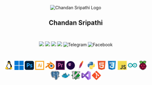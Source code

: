 <div align="center">
  <img src="https://chandansripathi.com/content/CS-Logo-3000x3000-White.png" alt="Chandan Sripathi Logo" width="150">
  <h2> Chandan Sripathi
    </h2>
</div>

<br>

<p align="center">
  <a style="text-decoration:none" href="https://chandansripathi.com">
    <img src="https://img.shields.io/badge/-Website-000000?style=flat-square&logo=Firefox&logoColor=white" />
  </a>
  <a style="text-decoration:none" href="mailto:dev@chandansripathi.com">
    <img src="https://img.shields.io/badge/-Email-333333?style=flat-square&logo=maildotru&logoColor=white" />
  </a>
  <a style="text-decoration:none" href="https://www.deviantart.com/chandansripathi">
    <img src="https://img.shields.io/badge/-DeviantArt-05CC47?style=flat-square&logo=DeviantArt&logoColor=white" />
  </a>
  <a style="text-decoration:none" href="https://www.instagram.com/chandan_sripathi">
    <img src="https://img.shields.io/badge/-Instagram-E4405F?style=flat-square&logo=Instagram&logoColor=white" />
  </a>
  <a style="text-decoration:none" href="https://t.me/chandansripathi">
    <img src="https://img.shields.io/badge/-Telegram-2CA5E0?style=flat-square&logo=Telegram&logoColor=white" alt="Telegram" />
  </a>
  <a style="text-decoration:none" href="https://www.facebook.com/IamChandanSripathi">
    <img src="https://img.shields.io/badge/-Facebook-3b5998?style=flat-square&labelColor=3b5998&logo=facebook&logoColor=white" alt="Facebook" />
  </a>
</p>

<br>

<p align="center">
<img height="30" src="https://raw.githubusercontent.com/devicons/devicon/master/icons/linux/linux-original.svg">
<img height="30" src="https://raw.githubusercontent.com/devicons/devicon/master/icons/windows11/windows11-original.svg">
<img height="30" src="https://raw.githubusercontent.com/devicons/devicon/master/icons/photoshop/photoshop-original.svg">
<img height="30" src="https://raw.githubusercontent.com/devicons/devicon/master/icons/illustrator/illustrator-line.svg">
<img height="30" src="https://raw.githubusercontent.com/devicons/devicon/master/icons/blender/blender-original.svg">
<img height="30" src="https://raw.githubusercontent.com/devicons/devicon/master/icons/premierepro/premierepro-original.svg">
<img height="30" src="https://raw.githubusercontent.com/devicons/devicon/master/icons/aftereffects/aftereffects-original.svg">
<img height="30" src="https://raw.githubusercontent.com/devicons/devicon/master/icons/apache/apache-original.svg"> 
<img height="30" src="https://raw.githubusercontent.com/devicons/devicon/master/icons/python/python-original.svg">
<img height="30" src="https://raw.githubusercontent.com/devicons/devicon/master/icons/html5/html5-original.svg">
<img height="30" src="https://raw.githubusercontent.com/devicons/devicon/master/icons/css3/css3-original.svg">
<img height="30" src="https://raw.githubusercontent.com/devicons/devicon/master/icons/javascript/javascript-original.svg">
<img height="30" src="https://raw.githubusercontent.com/devicons/devicon/master/icons/arduino/arduino-original.svg">
<img height="30" src="https://raw.githubusercontent.com/devicons/devicon/master/icons/raspberrypi/raspberrypi-original.svg">
<img height="30" src="https://raw.githubusercontent.com/devicons/devicon/master/icons/postgresql/postgresql-original.svg">
<img height="30" src="https://raw.githubusercontent.com/devicons/devicon/master/icons/docker/docker-original.svg">
<img height="30" src="https://raw.githubusercontent.com/devicons/devicon/master/icons/vim/vim-original.svg">
<img height="30" src="https://raw.githubusercontent.com/devicons/devicon/master/icons/visualstudio/visualstudio-original.svg">
<img height="30" src="https://raw.githubusercontent.com/devicons/devicon/master/icons/git/git-original.svg">
</p>
